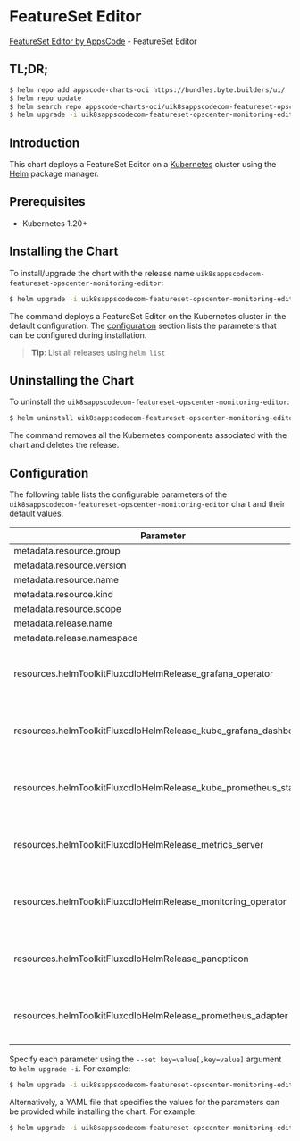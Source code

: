 # FeatureSet Editor

[FeatureSet Editor by AppsCode](https://byte.builders) - FeatureSet Editor

## TL;DR;

```bash
$ helm repo add appscode-charts-oci https://bundles.byte.builders/ui/
$ helm repo update
$ helm search repo appscode-charts-oci/uik8sappscodecom-featureset-opscenter-monitoring-editor --version=v0.7.0
$ helm upgrade -i uik8sappscodecom-featureset-opscenter-monitoring-editor appscode-charts-oci/uik8sappscodecom-featureset-opscenter-monitoring-editor -n default --create-namespace --version=v0.7.0
```

## Introduction

This chart deploys a FeatureSet Editor on a [Kubernetes](http://kubernetes.io) cluster using the [Helm](https://helm.sh) package manager.

## Prerequisites

- Kubernetes 1.20+

## Installing the Chart

To install/upgrade the chart with the release name `uik8sappscodecom-featureset-opscenter-monitoring-editor`:

```bash
$ helm upgrade -i uik8sappscodecom-featureset-opscenter-monitoring-editor appscode-charts-oci/uik8sappscodecom-featureset-opscenter-monitoring-editor -n default --create-namespace --version=v0.7.0
```

The command deploys a FeatureSet Editor on the Kubernetes cluster in the default configuration. The [configuration](#configuration) section lists the parameters that can be configured during installation.

> **Tip**: List all releases using `helm list`

## Uninstalling the Chart

To uninstall the `uik8sappscodecom-featureset-opscenter-monitoring-editor`:

```bash
$ helm uninstall uik8sappscodecom-featureset-opscenter-monitoring-editor -n default
```

The command removes all the Kubernetes components associated with the chart and deletes the release.

## Configuration

The following table lists the configurable parameters of the `uik8sappscodecom-featureset-opscenter-monitoring-editor` chart and their default values.

|                            Parameter                             | Description |                                                                                                                                                                                                                                                                                                                                               Default                                                                                                                                                                                                                                                                                                                                                |
|------------------------------------------------------------------|-------------|------------------------------------------------------------------------------------------------------------------------------------------------------------------------------------------------------------------------------------------------------------------------------------------------------------------------------------------------------------------------------------------------------------------------------------------------------------------------------------------------------------------------------------------------------------------------------------------------------------------------------------------------------------------------------------------------------|
| metadata.resource.group                                          |             | <code>ui.k8s.appscode.com</code>                                                                                                                                                                                                                                                                                                                                                                                                                                                                                                                                                                                                                                                                     |
| metadata.resource.version                                        |             | <code>v1alpha1</code>                                                                                                                                                                                                                                                                                                                                                                                                                                                                                                                                                                                                                                                                                |
| metadata.resource.name                                           |             | <code>featuresets</code>                                                                                                                                                                                                                                                                                                                                                                                                                                                                                                                                                                                                                                                                             |
| metadata.resource.kind                                           |             | <code>FeatureSet</code>                                                                                                                                                                                                                                                                                                                                                                                                                                                                                                                                                                                                                                                                              |
| metadata.resource.scope                                          |             | <code>Cluster</code>                                                                                                                                                                                                                                                                                                                                                                                                                                                                                                                                                                                                                                                                                 |
| metadata.release.name                                            |             | <code>RELEASE-NAME</code>                                                                                                                                                                                                                                                                                                                                                                                                                                                                                                                                                                                                                                                                            |
| metadata.release.namespace                                       |             | <code>default</code>                                                                                                                                                                                                                                                                                                                                                                                                                                                                                                                                                                                                                                                                                 |
| resources.helmToolkitFluxcdIoHelmRelease_grafana_operator        |             | <code>{"apiVersion":"helm.toolkit.fluxcd.io/v2beta2","kind":"HelmRelease","metadata":{"labels":{"app.kubernetes.io/component":"grafana-operator"},"name":"grafana-operator","namespace":"kubeops"},"spec":{"chart":{"spec":{"chart":"grafana-operator","sourceRef":{"kind":"HelmRepository","name":"appscode-charts-oci","namespace":"kubeops"},"version":"v0.0.3"}},"install":{"crds":"CreateReplace","createNamespace":true,"remediation":{"retries":-1}},"interval":"5m","releaseName":"grafana-operator","storageNamespace":"monitoring","targetNamespace":"monitoring","timeout":"30m","upgrade":{"crds":"CreateReplace","remediation":{"retries":-1}}}}</code>                                 |
| resources.helmToolkitFluxcdIoHelmRelease_kube_grafana_dashboards |             | <code>{"apiVersion":"helm.toolkit.fluxcd.io/v2beta2","kind":"HelmRelease","metadata":{"labels":{"app.kubernetes.io/component":"kube-grafana-dashboards"},"name":"kube-grafana-dashboards","namespace":"kubeops"},"spec":{"chart":{"spec":{"chart":"kube-grafana-dashboards","sourceRef":{"kind":"HelmRepository","name":"appscode-charts-oci","namespace":"kubeops"},"version":"v2023.10.1"}},"install":{"crds":"CreateReplace","createNamespace":true,"remediation":{"retries":-1}},"interval":"5m","releaseName":"kube-grafana-dashboards","storageNamespace":"monitoring","targetNamespace":"monitoring","timeout":"30m","upgrade":{"crds":"CreateReplace","remediation":{"retries":-1}}}}</code> |
| resources.helmToolkitFluxcdIoHelmRelease_kube_prometheus_stack   |             | <code>{"apiVersion":"helm.toolkit.fluxcd.io/v2beta2","kind":"HelmRelease","metadata":{"labels":{"app.kubernetes.io/component":"kube-prometheus-stack"},"name":"kube-prometheus-stack","namespace":"kubeops"},"spec":{"chart":{"spec":{"chart":"kube-prometheus-stack","sourceRef":{"kind":"HelmRepository","name":"appscode-charts-oci","namespace":"kubeops"},"version":"52.1.0"}},"install":{"crds":"CreateReplace","createNamespace":true,"remediation":{"retries":-1}},"interval":"5m","releaseName":"kube-prometheus-stack","storageNamespace":"monitoring","targetNamespace":"monitoring","timeout":"30m","upgrade":{"crds":"CreateReplace","remediation":{"retries":-1}}}}</code>             |
| resources.helmToolkitFluxcdIoHelmRelease_metrics_server          |             | <code>{"apiVersion":"helm.toolkit.fluxcd.io/v2beta2","kind":"HelmRelease","metadata":{"labels":{"app.kubernetes.io/component":"metrics-server"},"name":"metrics-server","namespace":"kubeops"},"spec":{"chart":{"spec":{"chart":"metrics-server","sourceRef":{"kind":"HelmRepository","name":"appscode-charts-oci","namespace":"kubeops"},"version":"v0.0.3"}},"install":{"crds":"CreateReplace","createNamespace":true,"remediation":{"retries":-1}},"interval":"5m","releaseName":"metrics-server","storageNamespace":"monitoring","targetNamespace":"monitoring","timeout":"30m","upgrade":{"crds":"CreateReplace","remediation":{"retries":-1}}}}</code>                                         |
| resources.helmToolkitFluxcdIoHelmRelease_monitoring_operator     |             | <code>{"apiVersion":"helm.toolkit.fluxcd.io/v2beta2","kind":"HelmRelease","metadata":{"labels":{"app.kubernetes.io/component":"monitoring-operator"},"name":"monitoring-operator","namespace":"kubeops"},"spec":{"chart":{"spec":{"chart":"monitoring-operator","sourceRef":{"kind":"HelmRepository","name":"appscode-charts-oci","namespace":"kubeops"},"version":"v0.0.3"}},"install":{"crds":"CreateReplace","createNamespace":true,"remediation":{"retries":-1}},"interval":"5m","releaseName":"monitoring-operator","storageNamespace":"monitoring","targetNamespace":"monitoring","timeout":"30m","upgrade":{"crds":"CreateReplace","remediation":{"retries":-1}}}}</code>                     |
| resources.helmToolkitFluxcdIoHelmRelease_panopticon              |             | <code>{"apiVersion":"helm.toolkit.fluxcd.io/v2beta2","kind":"HelmRelease","metadata":{"labels":{"app.kubernetes.io/component":"panopticon"},"name":"panopticon","namespace":"kubeops"},"spec":{"chart":{"spec":{"chart":"panopticon","sourceRef":{"kind":"HelmRepository","name":"appscode-charts-oci","namespace":"kubeops"},"version":"v2023.10.1"}},"install":{"crds":"CreateReplace","createNamespace":true,"remediation":{"retries":-1}},"interval":"5m","releaseName":"panopticon","storageNamespace":"monitoring","targetNamespace":"monitoring","timeout":"30m","upgrade":{"crds":"CreateReplace","remediation":{"retries":-1}}}}</code>                                                     |
| resources.helmToolkitFluxcdIoHelmRelease_prometheus_adapter      |             | <code>{"apiVersion":"helm.toolkit.fluxcd.io/v2beta2","kind":"HelmRelease","metadata":{"labels":{"app.kubernetes.io/component":"prometheus-adapter"},"name":"prometheus-adapter","namespace":"kubeops"},"spec":{"chart":{"spec":{"chart":"prometheus-adapter","sourceRef":{"kind":"HelmRepository","name":"appscode-charts-oci","namespace":"kubeops"},"version":"v0.0.3"}},"install":{"crds":"CreateReplace","createNamespace":true,"remediation":{"retries":-1}},"interval":"5m","releaseName":"prometheus-adapter","storageNamespace":"monitoring","targetNamespace":"monitoring","timeout":"30m","upgrade":{"crds":"CreateReplace","remediation":{"retries":-1}}}}</code>                         |


Specify each parameter using the `--set key=value[,key=value]` argument to `helm upgrade -i`. For example:

```bash
$ helm upgrade -i uik8sappscodecom-featureset-opscenter-monitoring-editor appscode-charts-oci/uik8sappscodecom-featureset-opscenter-monitoring-editor -n default --create-namespace --version=v0.7.0 --set metadata.resource.group=ui.k8s.appscode.com
```

Alternatively, a YAML file that specifies the values for the parameters can be provided while
installing the chart. For example:

```bash
$ helm upgrade -i uik8sappscodecom-featureset-opscenter-monitoring-editor appscode-charts-oci/uik8sappscodecom-featureset-opscenter-monitoring-editor -n default --create-namespace --version=v0.7.0 --values values.yaml
```
